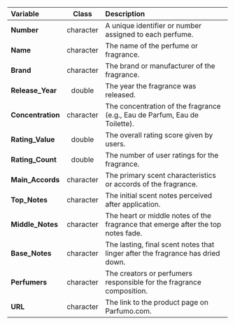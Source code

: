 | **Variable**      | **Class**   | **Description**                                                         |
|:------------------|:-----------:|:-----------------------------------------------------------------------|
| **Number**        | character   | A unique identifier or number assigned to each perfume.                 |
| **Name**          | character   | The name of the perfume or fragrance.                                   |
| **Brand**         | character   | The brand or manufacturer of the fragrance.                             |
| **Release_Year**  | double      | The year the fragrance was released.                                    |
| **Concentration** | character   | The concentration of the fragrance (e.g., Eau de Parfum, Eau de Toilette).|
| **Rating_Value**  | double      | The overall rating score given by users.                                |
| **Rating_Count**  | double      | The number of user ratings for the fragrance.                           |
| **Main_Accords**  | character   | The primary scent characteristics or accords of the fragrance.          |
| **Top_Notes**     | character   | The initial scent notes perceived after application.                    |
| **Middle_Notes**  | character   | The heart or middle notes of the fragrance that emerge after the top notes fade.|
| **Base_Notes**    | character   | The lasting, final scent notes that linger after the fragrance has dried down.|
| **Perfumers**     | character   | The creators or perfumers responsible for the fragrance composition.    |
| **URL**           | character   | The link to the product page on Parfumo.com.                             |